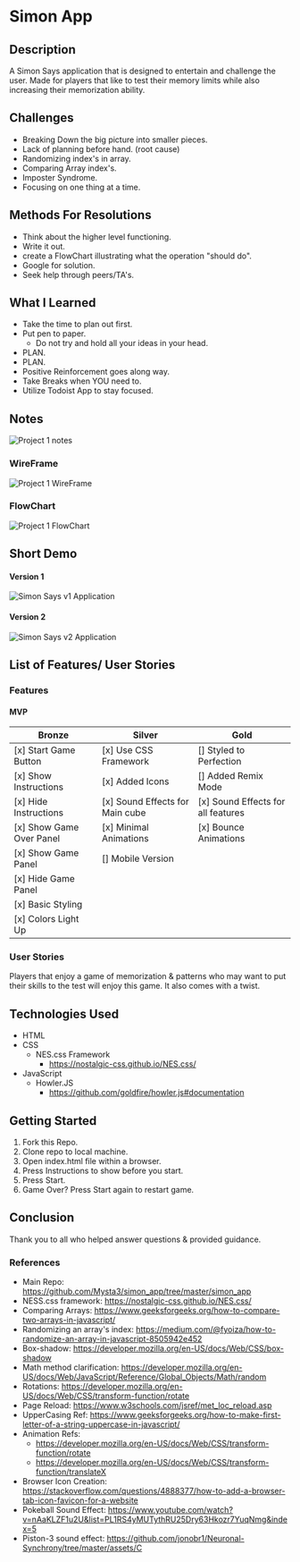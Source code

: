 # Simon App

## Description

A Simon Says application that is designed to entertain and challenge the user. Made for players that like to test their memory limits while also increasing their memorization ability.

## Challenges

- Breaking Down the big picture into smaller pieces.
- Lack of planning before hand. (root cause)
- Randomizing index's in array.
- Comparing Array index's.
- Imposter Syndrome.
- Focusing on one thing at a time.

## Methods For Resolutions

- Think about the higher level functioning.
- Write it out.
- create a FlowChart illustrating what the operation "should do".
- Google for solution.
- Seek help through peers/TA's.

## What I Learned

- Take the time to plan out first.
- Put pen to paper.
  - Do not try and hold all your ideas in your head.
- PLAN.
- PLAN.
- Positive Reinforcement goes along way.
- Take Breaks when YOU need to.
- Utilize Todoist App to stay focused.

## Notes

![Project 1 notes](https://i.imgur.com/aJbaxXe.jpg)

### WireFrame

![Project 1 WireFrame](https://i.imgur.com/nlcU2pL.jpg)

### FlowChart

![Project 1 FlowChart](https://i.imgur.com/EMEb95K.jpg)

## Short Demo

#### Version 1

![Simon Says v1 Application](https://media.giphy.com/media/UT4YzJMRyxyNImBQ1W/giphy.gif)

#### Version 2

![Simon Says v2 Application](https://media.giphy.com/media/locrZRkTY2PnJyjp1a/giphy.gif)

## List of Features/ User Stories

### Features

#### MVP

| Bronze                   | Silver                          | Gold                               |
| ------------------------ | ------------------------------- | ---------------------------------- |
| [x] Start Game Button    | [x] Use CSS Framework           | [] Styled to Perfection            |
| [x] Show Instructions    | [x] Added Icons                 | [] Added Remix Mode                |
| [x] Hide Instructions    | [x] Sound Effects for Main cube | [x] Sound Effects for all features |
| [x] Show Game Over Panel | [x] Minimal Animations          | [x] Bounce Animations              |
| [x] Show Game Panel      | [] Mobile Version               |
| [x] Hide Game Panel      |
| [x] Basic Styling        |
| [x] Colors Light Up      |

### User Stories

Players that enjoy a game of memorization & patterns who may want to put their skills to the test will enjoy this game. It also comes with a twist.

## Technologies Used

- HTML
- CSS
  - NES.css Framework
    - https://nostalgic-css.github.io/NES.css/
- JavaScript
  - Howler.JS
    - https://github.com/goldfire/howler.js#documentation

## Getting Started

1. Fork this Repo.
2. Clone repo to local machine.
3. Open index.html file within a browser.
4. Press Instructions to show before you start.
5. Press Start.
6. Game Over? Press Start again to restart game.

## Conclusion

Thank you to all who helped answer questions & provided guidance.

### References

- Main Repo: https://github.com/Mysta3/simon_app/tree/master/simon_app
- NESS.css framework: https://nostalgic-css.github.io/NES.css/
- Comparing Arrays: https://www.geeksforgeeks.org/how-to-compare-two-arrays-in-javascript/
- Randomizing an array's index: https://medium.com/@fyoiza/how-to-randomize-an-array-in-javascript-8505942e452
- Box-shadow: https://developer.mozilla.org/en-US/docs/Web/CSS/box-shadow
- Math method clarification: https://developer.mozilla.org/en-US/docs/Web/JavaScript/Reference/Global_Objects/Math/random
- Rotations: https://developer.mozilla.org/en-US/docs/Web/CSS/transform-function/rotate
- Page Reload: https://www.w3schools.com/jsref/met_loc_reload.asp
- UpperCasing Ref: https://www.geeksforgeeks.org/how-to-make-first-letter-of-a-string-uppercase-in-javascript/
- Animation Refs:
  - https://developer.mozilla.org/en-US/docs/Web/CSS/transform-function/rotate
  - https://developer.mozilla.org/en-US/docs/Web/CSS/transform-function/translateX
- Browser Icon Creation: https://stackoverflow.com/questions/4888377/how-to-add-a-browser-tab-icon-favicon-for-a-website
- Pokeball Sound Effect: https://www.youtube.com/watch?v=nAaKLZF1u2U&list=PL1RS4yMUTythRU25Dry63Hkozr7YuqNmg&index=5
- Piston-3 sound effect: https://github.com/jonobr1/Neuronal-Synchrony/tree/master/assets/C

